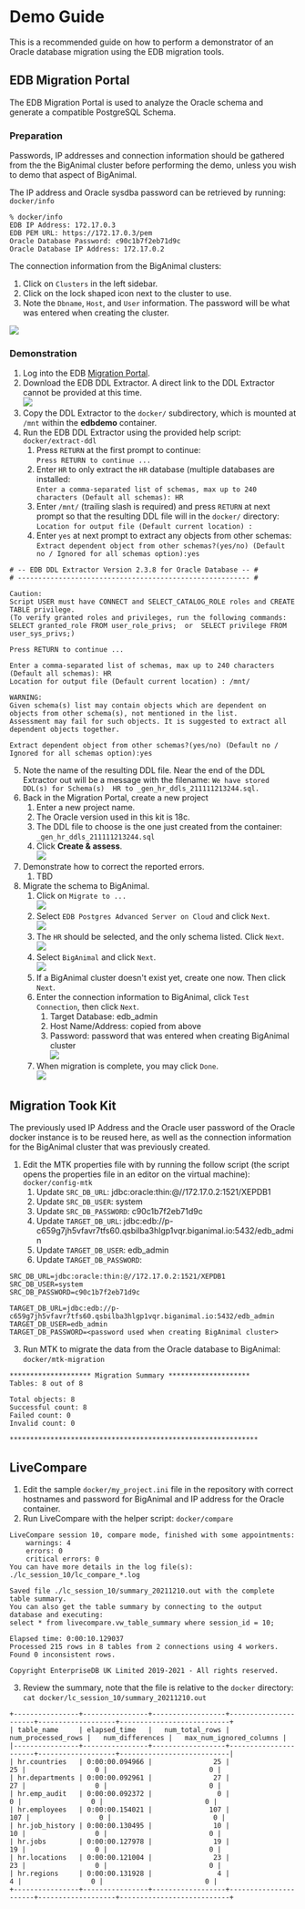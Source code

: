 # Demo Guide

This is a recommended guide on how to perform a demonstrator of an Oracle
database migration using the EDB migration tools.

## EDB Migration Portal

The EDB Migration Portal is used to analyze the Oracle schema and generate a
compatible PostgreSQL Schema.

### Preparation

Passwords, IP addresses and connection information should be gathered from the
the BigAnimal cluster before performing the demo, unless you wish to demo that
aspect of BigAnimal.

The IP address and Oracle sysdba password can be retrieved by running:
`docker/info`

```
% docker/info
EDB IP Address: 172.17.0.3
EDB PEM URL: https://172.17.0.3/pem
Oracle Database Password: c90c1b7f2eb71d9c
Oracle Database IP Address: 172.17.0.2
```

The connection information from the BigAnimal clusters:

1. Click on `Clusters` in the left sidebar.
2. Click on the lock shaped icon next to the cluster to use.
3. Note the `Dbname`, `Host`, and `User` information.  The password will be
   what was entered when creating the cluster.

![](images/biganimal-connect.png)

### Demonstration

1. Log into the EDB [Migration Portal](https://migration.enterprisedb.com).
2. Download the EDB DDL Extractor.  A direct link to the DDL Extractor cannot
   be provided at this time.  
   ![](images/edb-migration-portal-ddl-extractor.png)
3. Copy the DDL Extractor to the `docker/` subdirectory, which is mounted at
   `/mnt` within the **edbdemo** container.
4. Run the EDB DDL Extractor using the provided help script:
   `docker/extract-ddl`
   1. Press `RETURN` at the first prompt to continue:  
      `Press RETURN to continue ...`  
   2. Enter `HR` to only extract the `HR` database (multiple databases are
      installed:  
      `Enter a comma-separated list of schemas, max up to 240 characters
      (Default all schemas): HR`  
   3. Enter `/mnt/` (trailing slash is required) and press `RETURN` at next
	  prompt so that the resulting DDL file will in the `docker/` directory:  
      `Location for output file (Default current location) : `  
   4. Enter `yes` at next prompt to extract any objects from other schemas:  
      `Extract dependent object from other schemas?(yes/no) (Default no /
      Ignored for all schemas option):yes`  
 ```
# -- EDB DDL Extractor Version 2.3.8 for Oracle Database -- #
# --------------------------------------------------------- #

Caution:
Script USER must have CONNECT and SELECT_CATALOG_ROLE roles and CREATE TABLE privilege.
(To verify granted roles and privileges, run the following commands: SELECT granted_role FROM user_role_privs;  or  SELECT privilege FROM user_sys_privs;)

Press RETURN to continue ...

Enter a comma-separated list of schemas, max up to 240 characters (Default all schemas): HR
Location for output file (Default current location) : /mnt/

WARNING:
Given schema(s) list may contain objects which are dependent on objects from other schema(s), not mentioned in the list.
Assessment may fail for such objects. It is suggested to extract all dependent objects together.

Extract dependent object from other schemas?(yes/no) (Default no / Ignored for all schemas option):yes

```
5. Note the name of the resulting DDL file.  Near the end of the DDL Extractor
   out will be a message with the filename: `We have stored DDL(s) for
   Schema(s)  HR to _gen_hr_ddls_211111213244.sql.`
6. Back in the Migration Portal, create a new project
   1. Enter a new project name.
   2. The Oracle version used in this kit is 18c.
   3. The DDL file to choose is the one just created from the container:
      `_gen_hr_ddls_211111213244.sql`
   4. Click **Create & assess**.  
      ![](images/edb-migration-portal-new-project.png)
7. Demonstrate how to correct the reported errors.
   1. TBD
8. Migrate the schema to BigAnimal.
   1. Click on `Migrate to ...`  
      ![](images/edb-migration-portal-migrate-to.png)
   2. Select `EDB Postgres Advanced Server on Cloud` and click `Next`.  
      ![](images/edb-migration-portal-migrate-to-cloud.png)
   3. The `HR` should be selected, and the only schema listed.  Click `Next`.  
      ![](images/edb-migration-portal-migrate-schema.png)
   4. Select `BigAnimal` and click `Next`.  
      ![](images/edb-migration-portal-migrate-to-cloud-biganimal.png)
   5. If a BigAnimal cluster doesn't exist yet, create one now.  Then click
      `Next`.
   6. Enter the connection information to BigAnimal, click `Test Connection`,
      then click `Next`.
      1. Target Database: edb_admin
      2. Host Name/Address: copied from above
      3. Password: password that was entered when creating BigAnimal cluster  
      ![](images/edb-migration-portal-test-connection.png)
   7. When migration is complete, you may click `Done`.  
      ![](images/edb-migration-portal-migration-successful.png)

## Migration Took Kit

The previously used IP Address and the Oracle user password of the Oracle
docker instance is to be reused here, as well as the connection information for
the BigAnimal cluster that was previously created.

1. Edit the MTK properties file with by running the follow script (the script
   opens the properties file in an editor on the virtual machine):
   `docker/config-mtk`
   1. Update `SRC_DB_URL`: jdbc:oracle:thin:@//172.17.0.2:1521/XEPDB1
   2. Update `SRC_DB_USER`: system
   3. Update `SRC_DB_PASSWORD`: c90c1b7f2eb71d9c
   4. Update `TARGET_DB_URL`: jdbc:edb://p-c659g7jh5vfavr7tfs60.qsbilba3hlgp1vqr.biganimal.io:5432/edb_admin
   5. Update `TARGET_DB_USER`: edb_admin
   6. Update `TARGET_DB_PASSWORD`: <password used when creating BigAnimal
      cluster>
```
SRC_DB_URL=jdbc:oracle:thin:@//172.17.0.2:1521/XEPDB1
SRC_DB_USER=system
SRC_DB_PASSWORD=c90c1b7f2eb71d9c

TARGET_DB_URL=jdbc:edb://p-c659g7jh5vfavr7tfs60.qsbilba3hlgp1vqr.biganimal.io:5432/edb_admin
TARGET_DB_USER=edb_admin
TARGET_DB_PASSWORD=<password used when creating BigAnimal cluster>
```
3. Run MTK to migrate the data from the Oracle database to BigAnimal:
   `docker/mtk-migration`  
```
******************** Migration Summary ********************
Tables: 8 out of 8

Total objects: 8
Successful count: 8
Failed count: 0
Invalid count: 0

*************************************************************
```

## LiveCompare

1. Edit the sample `docker/my_project.ini` file in the repository with correct
   hostnames and password for BigAnimal and IP address for the Oracle
   container.
2. Run LiveCompare with the helper script: `docker/compare`  
```
LiveCompare session 10, compare mode, finished with some appointments:
    warnings: 4
    errors: 0
    critical errors: 0
You can have more details in the log file(s): ./lc_session_10/lc_compare_*.log

Saved file ./lc_session_10/summary_20211210.out with the complete table summary.
You can also get the table summary by connecting to the output database and executing:
select * from livecompare.vw_table_summary where session_id = 10;

Elapsed time: 0:00:10.129037
Processed 215 rows in 8 tables from 2 connections using 4 workers.
Found 0 inconsistent rows.

Copyright EnterpriseDB UK Limited 2019-2021 - All rights reserved.
```
3. Review the summary, note that the file is relative to the `docker`
   directory: `cat docker/lc_session_10/summary_20211210.out`  
```
+----------------+----------------+------------------+----------------------+-------------------+---------------------------+
| table_name     | elapsed_time   |   num_total_rows |   num_processed_rows |   num_differences |   max_num_ignored_columns |
|----------------+----------------+------------------+----------------------+-------------------+---------------------------|
| hr.countries   | 0:00:00.094966 |               25 |                   25 |                 0 |                         0 |
| hr.departments | 0:00:00.092961 |               27 |                   27 |                 0 |                         0 |
| hr.emp_audit   | 0:00:00.092372 |                0 |                    0 |                 0 |                         0 |
| hr.employees   | 0:00:00.154021 |              107 |                  107 |                 0 |                         0 |
| hr.job_history | 0:00:00.130495 |               10 |                   10 |                 0 |                         0 |
| hr.jobs        | 0:00:00.127978 |               19 |                   19 |                 0 |                         0 |
| hr.locations   | 0:00:00.121004 |               23 |                   23 |                 0 |                         0 |
| hr.regions     | 0:00:00.131928 |                4 |                    4 |                 0 |                         0 |
+----------------+----------------+------------------+----------------------+-------------------+---------------------------+
```
